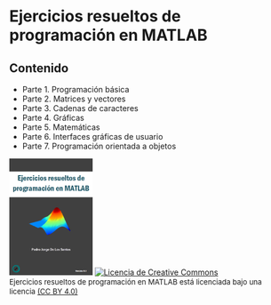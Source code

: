 # Ejercicios resueltos de programación en MATLAB

## Contenido

* Parte 1. Programación básica
* Parte 2. Matrices y vectores
* Parte 3. Cadenas de caracteres
* Parte 4. Gráficas
* Parte 5. Matemáticas
* Parte 6. Interfaces gráficas de usuario
* Parte 7. Programación orientada a objetos

<img src="src/portada.png" width="150" height="210">

<a rel="license" href="http://creativecommons.org/licenses/by/4.0/">
<img alt="Licencia de Creative Commons" style="border-width:0" src="https://i.creativecommons.org/l/by/4.0/88x31.png" /></a>
<br /><font size="2"> Ejercicios resueltos de programación en MATLAB está licenciada bajo una licencia <a rel="license" href="http://creativecommons.org/licenses/by/4.0/">
(CC BY 4.0)</a> </font>